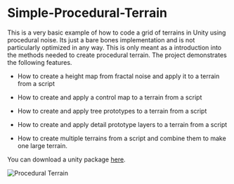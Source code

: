 # Simple-Procedural-Terrain

This is a very basic example of how to code a grid of terrains in Unity using procedural noise. Its just a bare bones implementation and is not particularly optimized in any way. This is only meant as a introduction into the methods needed to create procedural terrain. The project demonstrates the following features.

- How to create a height map from fractal noise and apply it to a terrain from a script

- How to create and apply a control map to a terrain from a script

- How to create and apply tree prototypes to a terrain from a script

- How to create and apply detail prototype layers to a terrain from a script

- How to create multiple terrains from a script and combine them to make one large terrain.

You can download a unity package [here](https://app.box.com/s/rjn16ga26kjciqtd6w69iwgwhyhvbt7e).


![Procedural Terrain](https://static.wixstatic.com/media/1e04d5_09ef1f12747b4121b6b63c96b4f6fa9c~mv2.jpg/v1/fill/w_568,h_568,al_c,q_80,usm_0.66_1.00_0.01/1e04d5_09ef1f12747b4121b6b63c96b4f6fa9c~mv2.jpg)
